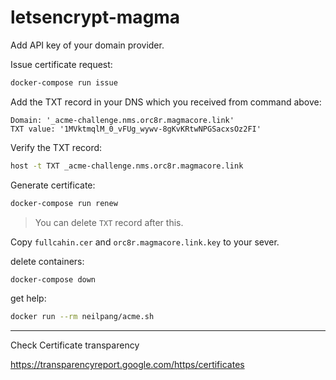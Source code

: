 # letsencrypt-magma

Add API key of your domain provider.

Issue certificate request:
```bash
docker-compose run issue
```

Add the TXT record in your DNS which you received from command above:
```
Domain: '_acme-challenge.nms.orc8r.magmacore.link'
TXT value: '1MVktmqlM_0_vFUg_wywv-8gKvKRtwNPGSacxsOz2FI'
```

Verify the TXT record:
```bash
host -t TXT _acme-challenge.nms.orc8r.magmacore.link
```

Generate certificate:
```bash
docker-compose run renew
```
> You can delete `TXT` record after this.

Copy `fullcahin.cer` and `orc8r.magmacore.link.key` to your sever.

delete containers:
```bash
docker-compose down
```

get help:
```bash
docker run --rm neilpang/acme.sh
```

---

Check Certificate transparency

https://transparencyreport.google.com/https/certificates
